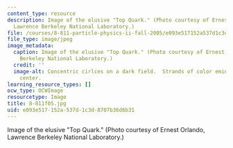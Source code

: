 ```yaml
---
content_type: resource
description: Image of the elusive "Top Quark." (Photo courtesy of Ernest Orlando,
  Lawrence Berkeley National Laboratory.)
file: /courses/8-811-particle-physics-ii-fall-2005/e093e517152a537d1c3d8707b36d6b31_8-811f05.jpg
file_type: image/jpeg
image_metadata:
  caption: Image of the elusive "Top Quark." (Photo courtesy of Ernest Orlando Lawrence,
    Berkeley National Laboratory.)
  credit: ''
  image-alt: Concentric cirlces on a dark field.  Strands of color eminate from the
    center.
learning_resource_types: []
ocw_type: OCWImage
resourcetype: Image
title: 8-811f05.jpg
uid: e093e517-152a-537d-1c3d-8707b36d6b31
---
```

Image of the elusive "Top Quark." (Photo courtesy of Ernest Orlando, Lawrence Berkeley National Laboratory.)

